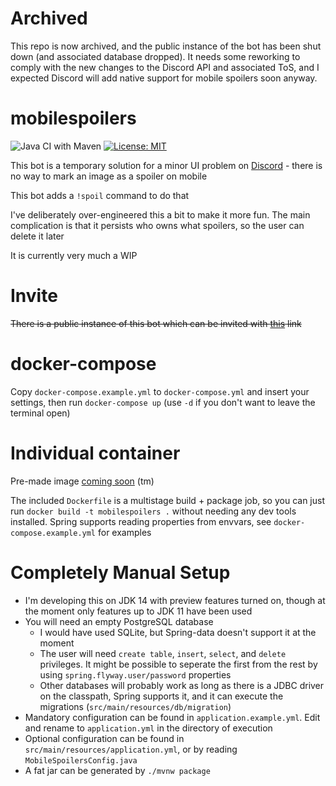 # Archived

This repo is now archived, and the public instance of the bot has been shut down (and associated database dropped). It needs some reworking to comply with the new changes to the Discord API and associated ToS, and I expected Discord will add native support for mobile spoilers soon anyway.

# mobilespoilers

![Java CI with Maven](https://github.com/markhenrick/mobilespoilers/workflows/Java%20CI%20with%20Maven/badge.svg) [![License: MIT](https://img.shields.io/badge/License-MIT-yellow.svg)](https://opensource.org/licenses/MIT)

This bot is a temporary solution for a minor UI problem on [Discord](https://discordapp.com/) - there is no way to mark an image as a spoiler on mobile

This bot adds a `!spoil` command to do that

I've deliberately over-engineered this a bit to make it more fun. The main complication is that it persists who owns what spoilers, so the user can delete it later

It is currently very much a WIP

# Invite

~~There is a public instance of this bot which can be invited with [this](https://discordapp.com/oauth2/authorize?client_id=xxx&scope=bot&permissions=322624) link~~

# docker-compose

Copy `docker-compose.example.yml` to `docker-compose.yml` and insert your settings, then run `docker-compose up` (use `-d` if you don't want to leave the terminal open)

# Individual container

Pre-made image [coming soon](https://github.com/markhenrick/mobilespoilers/issues/17) (tm)

The included `Dockerfile` is a multistage build + package job, so you can just run `docker build -t mobilespoilers .` without needing any dev tools installed. Spring supports reading properties from envvars, see `docker-compose.example.yml` for examples

# Completely Manual Setup

* I'm developing this on JDK 14 with preview features turned on, though at the moment only features up to JDK 11 have been used
* You will need an empty PostgreSQL database
  * I would have used SQLite, but Spring-data doesn't support it at the moment
  * The user will need `create table`, `insert`, `select`, and `delete` privileges. It might be possible to seperate the first from the rest by using `spring.flyway.user/password` properties
  * Other databases will probably work as long as there is a JDBC driver on the classpath, Spring supports it, and it can execute the migrations (`src/main/resources/db/migration`)
* Mandatory configuration can be found in `application.example.yml`. Edit and rename to `application.yml` in the directory of execution
* Optional configuration can be found in `src/main/resources/application.yml`, or by reading `MobileSpoilersConfig.java`
* A fat jar can be generated by `./mvnw package`

